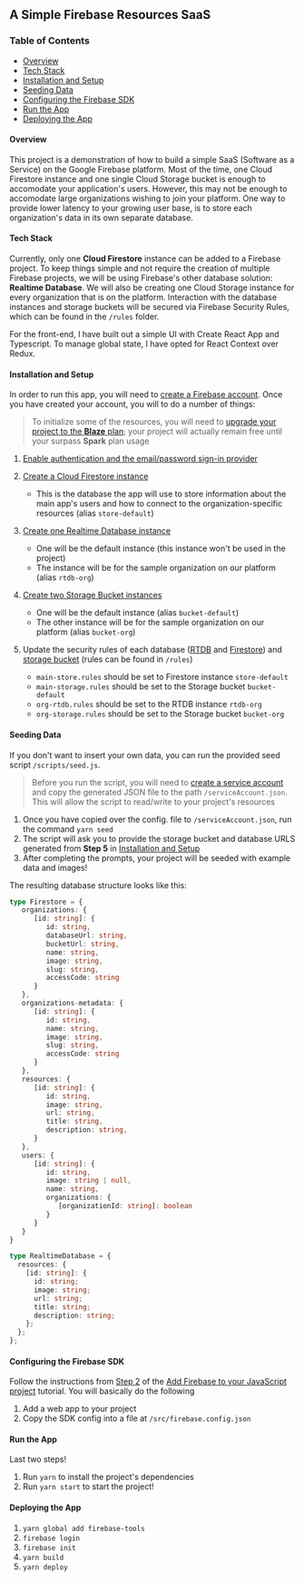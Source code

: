 ## A Simple Firebase Resources SaaS

### Table of Contents

- [Overview](#overview)
- [Tech Stack](#tech-stack)
- [Installation and Setup](#installation-and-setup)
- [Seeding Data](#seeding-data)
- [Configuring the Firebase SDK](#configuring-the-firebase-sdk)
- [Run the App](#run-the-app)
- [Deploying the App](#deploying-the-app)

#### Overview

This project is a demonstration of how to build a simple SaaS (Software as a Service) on the Google Firebase platform. Most of the time, one Cloud Firestore instance and one single Cloud Storage bucket is enough to accomodate your application's users. However, this may not be enough to accomodate large organizations wishing to join your platform. One way to provide lower latency to your growing user base, is to store each organization's data in its own separate database.

#### Tech Stack

Currently, only one **Cloud Firestore** instance can be added to a Firebase project. To keep things simple and not require the creation of multiple Firebase projects, we will be using Firebase's other database solution: **Realtime Database**. We will also be creating one Cloud Storage instance for every organization that is on the platform. Interaction with the database instances and storage buckets will be secured via Firebase Security Rules, which can be found in the `/rules` folder.

For the front-end, I have built out a simple UI with Create React App and Typescript. To manage global state, I have opted for React Context over Redux.

#### Installation and Setup

In order to run this app, you will need to [create a Firebase account](https://firebase.google.com/). Once you have created your account, you will to do a number of things:

> To initialize some of the resources, you will need to [upgrade your project to the **Blaze** plan](https://firebase.google.com/pricing); your project will actually remain free until your surpass **Spark** plan usage

1. [Enable authentication and the email/password sign-in provider](https://firebase.google.com/docs/auth/web/password-auth#before_you_begin)

2. [Create a Cloud Firestore instance](https://firebase.google.com/docs/firestore/quickstart#create)

   - This is the database the app will use to store information about the main app's users and how to connect to the organization-specific resources (alias `store-default`)

3. [Create one Realtime Database instance](https://firebase.google.com/docs/database/web/start#create_a_database)

   - One will be the default instance (this instance won't be used in the project)
   - The instance will be for the sample organization on our platform (alias `rtdb-org`)

4. [Create two Storage Bucket instances](https://firebase.google.com/docs/storage/web/start#create-default-bucket)

   - One will be the default instance (alias `bucket-default`)
   - The other instance will be for the sample organization on our platform (alias `bucket-org`)

5. Update the security rules of each database ([RTDB]() and [Firestore]()) and [storage bucket]() (rules can be found in `/rules`)
   - `main-store.rules` should be set to Firestore instance `store-default`
   - `main-storage.rules` should be set to the Storage bucket `bucket-default`
   - `org-rtdb.rules` should be set to the RTDB instance `rtdb-org`
   - `org-storage.rules` should be set to the Storage bucket `bucket-org`

#### Seeding Data

If you don't want to insert your own data, you can run the provided seed script `/scripts/seed.js`.

> Before you run the script, you will need to [create a service account](https://firebase.google.com/docs/admin/setup#initialize-sdk) and copy the generated JSON file to the path `/serviceAccount.json`. This will allow the script to read/write to your project's resources

1. Once you have copied over the config. file to `/serviceAccount.json`, run the command `yarn seed`
2. The script will ask you to provide the storage bucket and database URLS generated from **Step 5** in [Installation and Setup](#installation-and-setup)
3. After completing the prompts, your project will be seeded with example data and images!

The resulting database structure looks like this:

```ts
type Firestore = {
   organizations: {
      [id: string]: {
         id: string,
         databaseUrl: string,
         bucketUrl: string,
         name: string,
         image: string,
         slug: string,
         accessCode: string
      }
   },
   organizations-metadata: {
      [id: string]: {
         id: string,
         name: string,
         image: string,
         slug: string,
         accessCode: string
      }
   },
   resources: {
      [id: string]: {
         id: string,
         image: string,
         url: string,
         title: string,
         description: string,
      }
   },
   users: {
      [id: string]: {
         id: string,
         image: string | null,
         name: string,
         organizations: {
            [organizationId: string]: boolean
         }
      }
   }
}

```

```ts
type RealtimeDatabase = {
  resources: {
    [id: string]: {
      id: string;
      image: string;
      url: string;
      title: string;
      description: string;
    };
  };
};
```

#### Configuring the Firebase SDK

Follow the instructions from [Step 2](https://firebase.google.com/docs/web/setup#register-app) of the [Add Firebase to your JavaScript project](https://firebase.google.com/docs/web/setup) tutorial. You will basically do the following

1. Add a web app to your project
2. Copy the SDK config into a file at `/src/firebase.config.json`

#### Run the App

Last two steps!

1. Run `yarn` to install the project's dependencies
2. Run `yarn start` to start the project!

#### Deploying the App

1. `yarn global add firebase-tools`
2. `firebase login`
3. `firebase init`
4. `yarn build`
5. `yarn deploy`
